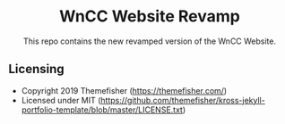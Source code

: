 <div align="center">
	<h1>WnCC Website Revamp</h1>
	<p> This repo contains the new revamped version of the WnCC Website.</p>
</div>

## Licensing

- Copyright 2019 Themefisher (https://themefisher.com/)
- Licensed under MIT (https://github.com/themefisher/kross-jekyll-portfolio-template/blob/master/LICENSE.txt)

